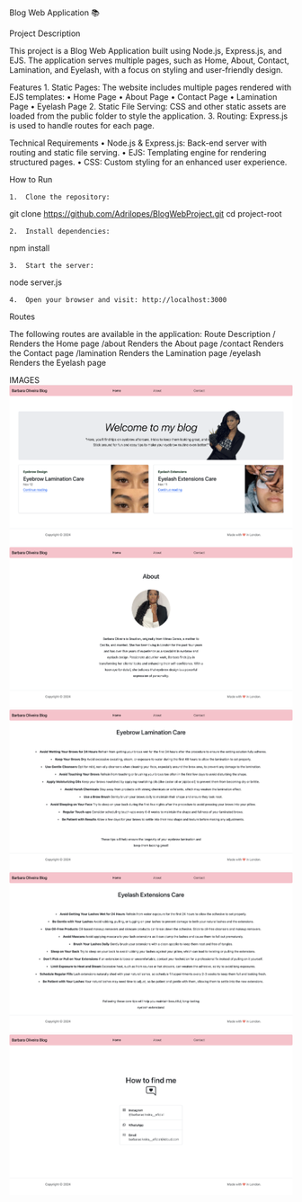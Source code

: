 Blog Web Application 📚

Project Description

This project is a Blog Web Application built using Node.js, Express.js, and EJS. The application serves multiple pages, such as Home, About, Contact, Lamination, and Eyelash, with a focus on styling and user-friendly design.

Features
	1.	Static Pages: The website includes multiple pages rendered with EJS templates:
	•	Home Page
	•	About Page
	•	Contact Page
	•	Lamination Page
	•	Eyelash Page
	2.	Static File Serving: CSS and other static assets are loaded from the public folder to style the application.
	3.	Routing: Express.js is used to handle routes for each page.

Technical Requirements
	•	Node.js & Express.js: Back-end server with routing and static file serving.
	•	EJS: Templating engine for rendering structured pages.
	•	CSS: Custom styling for an enhanced user experience.

How to Run
	
    1.	Clone the repository:
git clone <https://github.com/Adrilopes/BlogWebProject.git>
cd project-root

	2.	Install dependencies:
npm install

	3.	Start the server:
node server.js

	4.	Open your browser and visit: http://localhost:3000

Routes

The following routes are available in the application:
Route	Description
/	        Renders the Home page 
/about	    Renders the About page
/contact	Renders the Contact page
/lamination	Renders the Lamination page
/eyelash	Renders the Eyelash page

IMAGES
![Imagem 1](public/imagesweb/1.png)
![Imagem 2](public/imagesweb/2.png)
![Imagem 3](public/imagesweb/3.png)
![Imagem 4](public/imagesweb/4.png)
![Imagem 5](public/imagesweb/5.png)